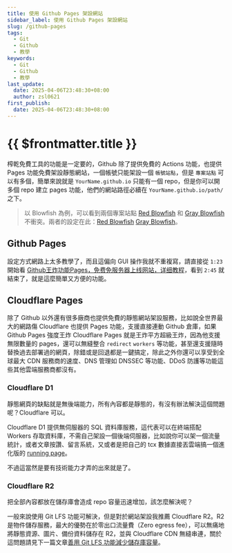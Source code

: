 ```yaml
---
title: 使用 Github Pages 架設網站
sidebar_label: 使用 Github Pages 架設網站
slug: /github-pages
tags:
  - Git
  - Github
  - 教學
keywords:
  - Git
  - Github
  - 教學
last_update:
  date: 2025-04-06T23:48:30+08:00
  author: zsl0621
first_publish:
  date: 2025-04-06T23:48:30+08:00
---
```


# {{ $frontmatter.title }}

榨乾免費工具的功能是一定要的，Github 除了提供免費的 Actions 功能，也提供 Pages 功能免費架設靜態網站，一個帳號只能架設一個 `帳號站點`，但是 `專案站點` 可以有多個，簡單來說就是 `YourName.github.io` 只能有一個 repo，但是你可以開多個 repo 建立 pages 功能，他們的網站路徑必續在 `YourName.github.io/path/` 之下。

> 以 Blowfish 為例，可以看到兩個專案站點 [Red Blowfish](https://nunocoracao.github.io/blowfish_artist/) 和 [Gray Blowfish](https://nunocoracao.github.io/blowfish_lite/) 不衝突。兩者的設定在此：[Red Blowfish](https://github.com/nunocoracao/blowfish_artist/blob/eef8f4cab0ed3bd7a07518570931f1c735f59b67/.github/workflows/pages.yml#L58) [Gray Blowfish](https://github.com/nunocoracao/blowfish_lite/blob/5a6ac3c331667d0a25aa1fbe6aba3aa18180dd6b/.github/workflows/pages.yml#L58)。

## Github Pages

設定方式網路上太多教學了，而且這偏向 GUI 操作我就不重複寫，請直接從 `1:23` 開始看 [Github王炸功能Pages，免费免服务器上线网站，详细教程](https://www.youtube.com/watch?v=YVj3JKMH9p8&t=83s)，看到 `2:45` 就結束了，就是這麼簡單又方便的功能。

## Cloudflare Pages

除了 Github 以外還有很多廠商也提供免費的靜態網站架設服務，比如說全世界最大的網路傷 Cloudflare 也提供 Pages 功能，支援直接連動 Github 倉庫，如果 Github Pages 強度王炸 Cloudflare Pages 就是王炸平方超級王炸，因為他支援無限數量的 pages，還可以無縫整合 `redirect` `workers` 等功能，甚至還支援隨時替換過去部署過的網頁，除錯或是回退都是一鍵搞定，除此之外你還可以享受到全球最大 CDN 服務商的速度、DNS 管理如 DNSSEC 等功能、DDoS 防護等功能這些其他雲端服務商都沒有。

### Cloudflare D1

靜態網頁的缺點就是無後端能力，所有內容都是靜態的，有沒有辦法解決這個問題呢？Cloudflare 可以。

Cloudflare D1 提供無伺服器的 SQL 資料庫服務，這代表可以在終端搭配 Workers 存取資料庫，不需自己架設一個後端伺服器，比如說你可以架一個流量統計，或者文章按讚、留言系統，又或者是把自己的 tcx 數據直接丟雲端搞一個進化版的 [running page](https://github.com/yihong0618/running_page)。

不過這當然是要有技術能力才弄的出來就是了。

### Cloudflare R2

把全部內容都放在儲存庫會造成 repo 容量迅速增加，該怎麼解決呢？

一般來說使用 Git LFS 功能可解決，但是對於網站架設我推薦 Cloudflare R2。R2 是物件儲存服務，最大的優勢在於零出口流量費（Zero egress fee），可以無痛地將靜態資源、圖片、備份資料儲存在 R2，並與 Cloudflare CDN 無縫串連，關於這問題請見下一篇文章[善用 Git LFS 功能減少儲存庫容量](reduce-size-using-git-lfs)。
